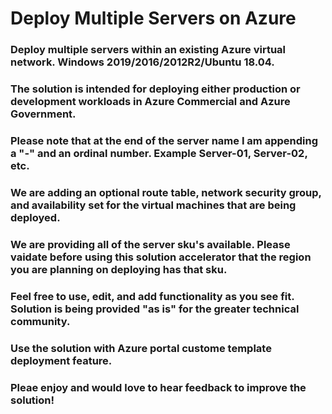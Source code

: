 # Deploy Multiple Servers on Azure
### Deploy multiple servers within an existing Azure virtual network. Windows 2019/2016/2012R2/Ubuntu 18.04.
### The solution is intended for deploying either production or development workloads in Azure Commercial and Azure Government.
### Please note that at the end of the server name I am appending a "-" and an ordinal number. Example Server-01, Server-02, etc.
### We are adding an optional route table, network security group, and availability set for the virtual machines that are being deployed. 
### We are providing all of the server sku's available. Please vaidate before using this solution accelerator that the region you are planning on deploying has that sku. 
### Feel free to use, edit, and add functionality as you see fit. Solution is being provided "as is" for the greater technical community. 
### Use the solution with Azure portal custome template deployment feature.
### Pleae enjoy and would love to hear feedback to improve the solution! 
